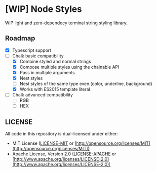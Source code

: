 # [WIP] Node Styles

WIP light and zero-dependecy terminal string styling library.

## Roadmap

- [x] Typescript support
- [ ] Chalk basic compatibility
  - [x] Combine styled and normal strings
  - [x] Compose multiple styles using the chainable API
  - [x] Pass in multiple arguments
  - [x] Nest styles
  - [ ] Nest styles of the same type even (color, underline, background)
  - [x] Works with ES2015 template literal
- [ ] Chalk advanced compatibility
  - [ ] RGB
  - [ ] HEX

## LICENSE

All code in this repository is dual-licensed under either:

- MIT License ([LICENSE-MIT](LICENSE-MIT) or [http://opensource.org/licenses/MIT](http://opensource.org/licenses/MIT))
- Apache License, Version 2.0 ([LICENSE-APACHE](LICENSE-APACHE) or [http://www.apache.org/licenses/LICENSE-2.0](http://www.apache.org/licenses/LICENSE-2.0))

